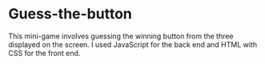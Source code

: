 # Guess-the-button

This mini-game involves guessing the winning button from the three displayed on the screen.  I used JavaScript for the back end and HTML with CSS for the front end.
